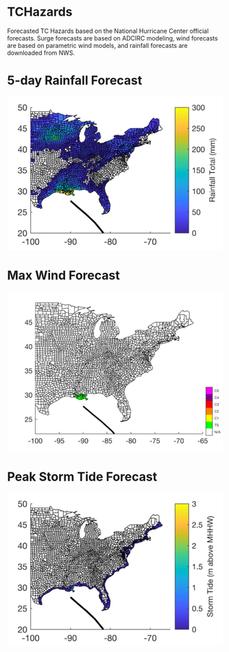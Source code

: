 # TCHazards

Forecasted TC Hazards based on the National Hurricane Center official forecasts. Surge forecasts are based on ADCIRC modeling, wind forecasts are based on parametric wind models, and rainfall forecasts are downloaded from NWS. 

# 5-day Rainfall Forecast
![Alt text](al092021_1_rain.png?raw=true "Title")

# Max Wind Forecast 
![Alt text](al092021_1_wind.png?raw=true "Title")

# Peak Storm Tide Forecast 
![Alt text](al092021_1_surge.png?raw=true "Title")
